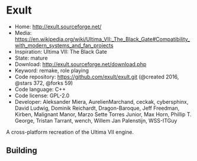 # Exult

- Home: http://exult.sourceforge.net/
- Media: https://en.wikipedia.org/wiki/Ultima_VII:_The_Black_Gate#Compatibility_with_modern_systems_and_fan_projects
- Inspiration: Ultima VII: The Black Gate
- State: mature
- Download: http://exult.sourceforge.net/download.php
- Keyword: remake, role playing
- Code repository: https://github.com/exult/exult.git (@created 2016, @stars 372, @forks 59)
- Code language: C++
- Code license: GPL-2.0
- Developer: Aleksander Miera, AurelienMarchand, ceckak, cybersphinx, David Ludwig, Dominik Reichardt, Dragon-Baroque, Jeff Freedman, Kirben, Malignant Manor, Marzo Sette Torres Junior, Max Horn, Phillip T. George, Tristan Tarrant, wench, Willem Jan Palenstijn, WSS-ITGuy

A cross-platform recreation of the Ultima VII engine.

## Building
